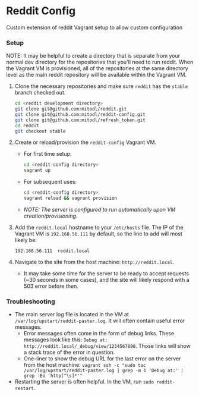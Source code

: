 # Reddit Config

Custom extension of reddit Vagrant setup to allow custom configuration


### Setup

NOTE: It may be helpful to create a directory that is separate from your normal dev
    directory for the repositories that you'll need to run reddit. When the Vagrant VM
    is provisioned, all of the repositories at the same directory level as the main
    reddit repository will be available within the Vagrant VM.

1. Clone the necessary repositories and make sure `reddit` has the `stable` branch checked
   out.

    ```bash
    cd <reddit development directory>
    git clone git@github.com:mitodl/reddit.git
    git clone git@github.com:mitodl/reddit-config.git
    git clone git@github.com:mitodl/refresh_token.git
    cd reddit
    git checkout stable
    ```

1. Create or reload/provision the `reddit-config` Vagrant VM.
   - For first time setup:

        ```bash
        cd <reddit-config directory>
        vagrant up
        ```

   - For subsequent uses:

        ```bash
        cd <reddit-config directory>
        vagrant reload && vagrant provision
        ```
   - _NOTE: The server is configured to run automatically upon VM creation/provisioning._

1. Add the `reddit.local` hostname to your `/etc/hosts` file. The IP of the Vagrant
   VM is `192.168.56.111` by default, so the line to add will most likely be:

   `192.168.56.111  reddit.local`

1. Navigate to the site from the host machine: `http://reddit.local`.
   - It may take some time for the server to be ready to accept requests
     (~30 seconds in some cases), and the site will likely respond with a 503
     error before then.

### Troubleshooting

- The main server log file is located in the VM at `/var/log/upstart/reddit-paster.log`.
  It will often contain useful error messages.
   - Error messages often come in the form of debug links. These messages look like this:
     `Debug at: http://reddit.local/_debug/view/1234567890`. Those links will show a stack
     trace of the error in question.
   - One-liner to show the debug URL for the last error on the server from the host machine:
     `vagrant ssh -c "sudo tac /var/log/upstart/reddit-paster.log | grep -m 1 'Debug at:' | grep -Eo 'http[^\s]*'"`
- Restarting the server is often helpful. In the VM, run `sudo reddit-restart`.
